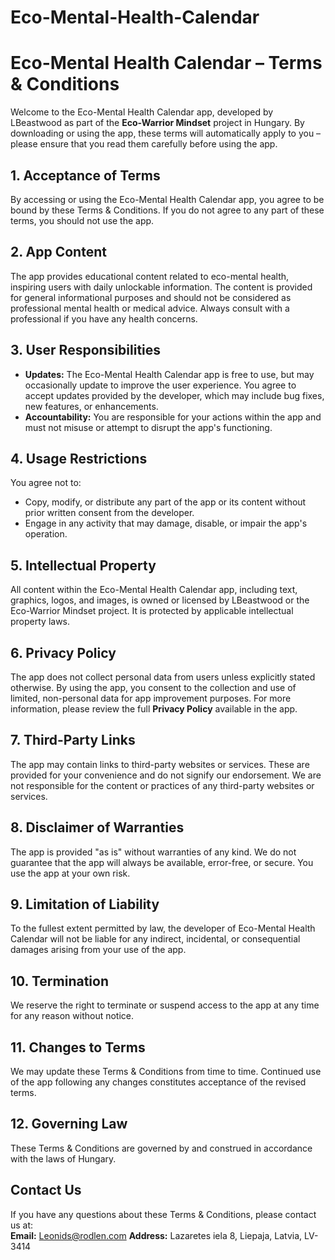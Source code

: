 # Eco-Mental-Health-Calendar

# Eco-Mental Health Calendar – Terms & Conditions

Welcome to the Eco-Mental Health Calendar app, developed by LBeastwood as part of the **Eco-Warrior Mindset** project in Hungary. By downloading or using the app, these terms will automatically apply to you – please ensure that you read them carefully before using the app.

## 1. Acceptance of Terms
By accessing or using the Eco-Mental Health Calendar app, you agree to be bound by these Terms & Conditions. If you do not agree to any part of these terms, you should not use the app.

## 2. App Content
The app provides educational content related to eco-mental health, inspiring users with daily unlockable information. The content is provided for general informational purposes and should not be considered as professional mental health or medical advice. Always consult with a professional if you have any health concerns.

## 3. User Responsibilities
- **Updates:** The Eco-Mental Health Calendar app is free to use, but may occasionally update to improve the user experience. You agree to accept updates provided by the developer, which may include bug fixes, new features, or enhancements.
- **Accountability:** You are responsible for your actions within the app and must not misuse or attempt to disrupt the app's functioning.

## 4. Usage Restrictions
You agree not to:
- Copy, modify, or distribute any part of the app or its content without prior written consent from the developer.
- Engage in any activity that may damage, disable, or impair the app's operation.

## 5. Intellectual Property
All content within the Eco-Mental Health Calendar app, including text, graphics, logos, and images, is owned or licensed by LBeastwood or the Eco-Warrior Mindset project. It is protected by applicable intellectual property laws.

## 6. Privacy Policy
The app does not collect personal data from users unless explicitly stated otherwise. By using the app, you consent to the collection and use of limited, non-personal data for app improvement purposes. For more information, please review the full **Privacy Policy** available in the app.

## 7. Third-Party Links
The app may contain links to third-party websites or services. These are provided for your convenience and do not signify our endorsement. We are not responsible for the content or practices of any third-party websites or services.

## 8. Disclaimer of Warranties
The app is provided "as is" without warranties of any kind. We do not guarantee that the app will always be available, error-free, or secure. You use the app at your own risk.

## 9. Limitation of Liability
To the fullest extent permitted by law, the developer of Eco-Mental Health Calendar will not be liable for any indirect, incidental, or consequential damages arising from your use of the app.

## 10. Termination
We reserve the right to terminate or suspend access to the app at any time for any reason without notice.

## 11. Changes to Terms
We may update these Terms & Conditions from time to time. Continued use of the app following any changes constitutes acceptance of the revised terms.

## 12. Governing Law
These Terms & Conditions are governed by and construed in accordance with the laws of Hungary.

## Contact Us
If you have any questions about these Terms & Conditions, please contact us at:  
**Email:** Leonids@rodlen.com
**Address:** Lazaretes iela 8, Liepaja, Latvia, LV-3414
